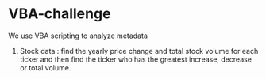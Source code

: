 # VBA-challenge
We use VBA scripting to analyze metadata

1. Stock data : find the yearly price change and total stock volume for each ticker and then find the ticker who has the greatest increase, decrease or total volume.
